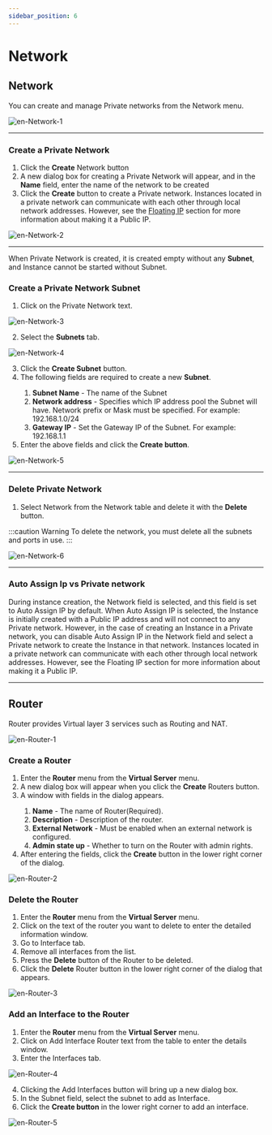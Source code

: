 ```yaml
---
sidebar_position: 6
---
```


# Network

## Network

You can create and manage Private networks from the Network menu.

  ![en-Network-1](./img/network/en-Network-1.png)

<hr></hr>

### Create a Private Network

<ol>
    <li>Click the <b>Create</b> Network button</li>
    <li>A new dialog box for creating a Private Network will appear, and in the <b>Name</b> field, enter the name of the network to be created</li>
    <li>Click the <b>Create</b> button to create a Private network. Instances located in a private network can communicate with each other through local network addresses. However, see the <a href='./floating'>Floating IP</a> section for more information about making it a Public IP.</li>
</ol>

  ![en-Network-2](./img/network/en-Network-2.png)

<hr></hr>

When Private Network is created, it is created empty without any **Subnet**, and Instance cannot be started without Subnet.

### Create a Private Network Subnet

<ol>
    <li>Click on the Private Network text.</li>
</ol>

  ![en-Network-3](./img/network/en-Network-3.png)

<ol start='2'>
    <li>Select the <b>Subnets</b> tab.</li>
</ol>

  ![en-Network-4](./img/network/en-Network-4.png)

<ol start='3'>
    <li>Click the <b>Create Subnet</b> button.</li>
    <li>The following fields are required to create a new <b>Subnet</b>.</li>
    <ol>
        <li><b>Subnet Name</b> - The name of the Subnet</li>
        <li><b>Network address</b> - Specifies which IP address pool the Subnet will have. Network prefix or Mask must be specified. For example: 192.168.1.0/24</li>
        <li><b>Gateway IP</b> - Set the Gateway IP of the Subnet. For example: 192.168.1.1</li>
    </ol>
    <li>Enter the above fields and click the <b>Create button</b>.</li>
</ol>

  ![en-Network-5](./img/network/en-Network-5.png)

<hr></hr>

### Delete Private Network

<ol>
    <li>Select Network from the Network table and delete it with the <b>Delete</b> button.</li>
</ol>

:::caution Warning
To delete the network, you must delete all the subnets and ports in use.
:::

  ![en-Network-6](./img/network/en-Network-6.png)

<hr></hr>

### Auto Assign Ip vs Private network

During instance creation, the Network field is selected, and this field is set to Auto Assign IP by default. When Auto Assign IP is selected, the Instance is initially created with a Public IP address and will not connect to any Private network. However, in the case of creating an Instance in a Private network, you can disable Auto Assign IP in the Network field and select a Private network to create the Instance in that network. Instances located in a private network can communicate with each other through local network addresses. However, see the Floating IP section for more information about making it a Public IP.

<hr></hr>

## Router

Router provides Virtual layer 3 services such as Routing and NAT.

  ![en-Router-1](./img/network/en-Router-1.png)

### Create a Router

<ol>
    <li>Enter the <b>Router</b> menu from the <b>Virtual Server</b> menu.</li>
    <li>A new dialog box will appear when you click the <b>Create</b> Routers button.</li>
    <li>A window with fields in the dialog appears.</li>
    <ol>
        <li><b>Name</b> - The name of Router(Required).</li>
        <li><b>Description</b> - Description of the router.</li>
        <li><b>External Network</b> - Must be enabled when an external network is configured.</li>
        <li><b>Admin state up</b> - Whether to turn on the Router with admin rights.</li>
    </ol>
    <li>After entering the fields, click the <b>Create</b> button in the lower right corner of the dialog.</li>
</ol>

  ![en-Router-2](./img/network/en-Router-2.png)

### Delete the Router

<ol>
    <li>Enter the <b>Router</b> menu from the <b>Virtual Server</b> menu.</li>
    <li>Click on the text of the router you want to delete to enter the detailed information window.</li>
    <li>Go to Interface tab.</li>
    <li>Remove all interfaces from the list.</li>
    <li>Press the <b>Delete</b> button of the Router to be deleted.</li>
    <li>Click the <b>Delete</b> Router button in the lower right corner of the dialog that appears.</li>
</ol>

  ![en-Router-3](./img/network/en-Router-3.png)

### Add an Interface to the Router

<ol>
    <li>Enter the <b>Router</b> menu from the <b>Virtual Server</b> menu.</li>
    <li>Click on Add Interface Router text from the table to enter the details window.</li>
    <li>Enter the Interfaces tab.</li>
</ol>

  ![en-Router-4](./img/network/en-Router-4.png)

<ol start='4'>
    <li>Clicking the Add Interfaces button will bring up a new dialog box.</li>
    <li>In the Subnet field, select the subnet to add as Interface.</li>
    <li>Click the <b>Create button</b> in the lower right corner to add an interface.</li>
</ol>

  ![en-Router-5](./img/network/en-Router-5.png)
